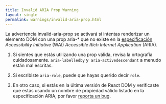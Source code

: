 ```yaml
---
title: Invalid ARIA Prop Warning
layout: single
permalink: warnings/invalid-aria-prop.html
---
```


La advertencia invalid-aria-prop se activará si intentas renderizar un elemento DOM con una prop aria-* que no existe en la [especificación](https://www.w3.org/TR/wai-aria-1.1/#states_and_properties) *Accessibility Initiative* (WAI) *Accessible Rich Internet Application* (ARIA).

1. Si sientes que estás utilizando una prop válida, revisa la ortografía cuidadosamente. `aria-labelledby` y` aria-activedescendant` a menudo están mal escritas.

2. Si escribiste `aria-role`, puede que hayas querido decir `role`.

3. En otro caso, si estás en la última versión de React DOM y verificaste que estás usando un nombre de propiedad válido listado en la especificación ARIA, por favor [reporta un bug](https://github.com/facebook/react/issues/new/choose).
